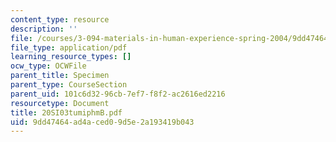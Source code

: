 ```yaml
---
content_type: resource
description: ''
file: /courses/3-094-materials-in-human-experience-spring-2004/9dd47464ad4aced09d5e2a193419b043_20SI03tumiphmB.pdf
file_type: application/pdf
learning_resource_types: []
ocw_type: OCWFile
parent_title: Specimen
parent_type: CourseSection
parent_uid: 101c6d32-96cb-7ef7-f8f2-ac2616ed2216
resourcetype: Document
title: 20SI03tumiphmB.pdf
uid: 9dd47464-ad4a-ced0-9d5e-2a193419b043
---
```


